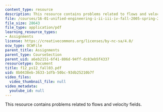 ```yaml
---
content_type: resource
description: This resource contains problems related to flows and velocity fields.
file: /courses/16-01-unified-engineering-i-ii-iii-iv-fall-2005-spring-2006/8b0438eb36331dfb50bc93db25210b7f_f12_ps12_fall03.pdf
file_size: 28643
file_type: application/pdf
learning_resource_types:
- Assignments
license: https://creativecommons.org/licenses/by-nc-sa/4.0/
ocw_type: OCWFile
parent_title: Assignments
parent_type: CourseSection
parent_uid: a6eb2151-6f41-806d-94ff-dc83eb5f4337
resourcetype: Document
title: f12_ps12_fall03.pdf
uid: 8b0438eb-3633-1dfb-50bc-93db25210b7f
video_files:
  video_thumbnail_file: null
video_metadata:
  youtube_id: null
---
```

This resource contains problems related to flows and velocity fields.